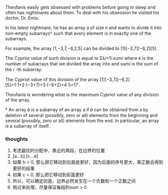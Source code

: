 Theofanis easily gets obsessed with problems before going to sleep and often has nightmares about them. To deal with his
obsession he visited his doctor, Dr. Emix.

In his latest nightmare, he has an array 𝑎
of size 𝑛
and wants to divide it into non-empty subarrays†
such that every element is in exactly one of the subarrays.

For example, the array [1,−3,7,−6,2,5]
can be divided to [1][−3,7][−6,2][5]
.

The Cypriot value of such division is equal to Σ𝑘𝑖=1𝑖⋅sum𝑖
where 𝑘
is the number of subarrays that we divided the array into and sum𝑖
is the sum of the 𝑖
-th subarray.

The Cypriot value of this division of the array [1][−3,7][−6,2][5]=1⋅1+2⋅(−3+7)+3⋅(−6+2)+4⋅5=17
.

Theofanis is wondering what is the maximum Cypriot value of any division of the array.

†
An array 𝑏
is a subarray of an array 𝑎
if 𝑏
can be obtained from 𝑎
by deletion of several (possibly, zero or all) elements from the beginning and several (possibly, zero or all) elements
from the end. In particular, an array is a subarray of itself.

### thoughts

1. 考虑最优的分配中，靠近的两段，在边界的位置
2. [a...b] [c...d]
3. 如果 b > 0, 那么把它移动到后面是更好，因为后面的序号更大，乘正数会得到更好的结果
4. 如果 c < 0, 那么把它移动到前面更好
5. 所以，可以确定的是，边界必然发生在一个负数和一个正数之间
6. 倒过来处理，尽量保证每段的sum > 0